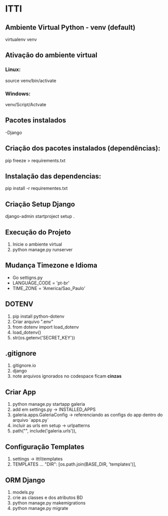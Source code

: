 # ITTI

## Ambiente Virtual Python - venv (default)
virtualenv venv

## Ativação do ambiente virtual
### Linux:
source venv/bin/activate

### Windows:
venv/Script/Actvate

## Pacotes instalados
-Django

## Criação dos pacotes instalados (dependências):
pip freeze > requirements.txt

## Instalação das dependencias:
pip install -r requirementes.txt

## Criação Setup Django
django-admin startproject setup .

## Execução do Projeto
1) Inicie o ambiente virtual
2) python manage.py runserver 

## Mudança Timezone e Idioma
- Go settigns.py
- LANGUAGE_CODE = 'pt-br'
- TIME_ZONE = 'America/Sao_Paulo'

## DOTENV
 1) pip install python-dotenv 
 2) Criar arquivo ".env"
 3) from dotenv import load_dotenv
 4) load_dotenv()
 5) str(os.getenv('SECRET_KEY'))

## .gitignore
1) gitignore.io
2) django
3) note arquivos ignorados no codespace ficam **cinzas**

## Criar App
1) python manage.py startapp galeria
2) add em settings.py -> INSTALLED_APPS 
3) galeria.apps.GaleriaConfig -> referenciando as configs do app dentro do arquivo ´apps.py´
4) incluir as urls em setup -> urlpatterns
5) path("", include('galeria.urls')),

## Configuração Templates
1) settings -> itti\templates 
2) TEMPLATES ... "DIR": [os.path.join(BASE_DIR, 'templates')],


## ORM Django
1) models.py
2) crie as classes e dos atributos BD
3) python manage.py makemigrations
4) python manage.py migrate
